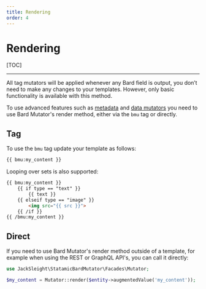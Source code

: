 ```yaml
---
title: Rendering
order: 4
---
```


# Rendering

[TOC]

---

All tag mutators will be applied whenever any Bard field is output, you don’t need to make any changes to your templates. However, only basic functionality is available with this method.

To use advanced features such as [metadata](mutators#metadata) and [data mutators](mutators#data-mutators) you need to use Bard Mutator's render method, either via the `bmu` tag or directly.

## Tag

To use the `bmu` tag update your template as follows:

```html
{{ bmu:my_content }}
```

Looping over sets is also supported:

```html
{{ bmu:my_content }}
    {{ if type == "text" }}
        {{ text }}
    {{ elseif type == "image" }}
        <img src="{{ src }}">
    {{ /if }}
{{ /bmu:my_content }}
```

## Direct

If you need to use Bard Mutator's render method outside of a template, for example when using the REST or GraphQL API's, you can call it directly:

```php
use JackSleight\StatamicBardMutator\Facades\Mutator;

$my_content = Mutator::render($entity->augmentedValue('my_content'));
```